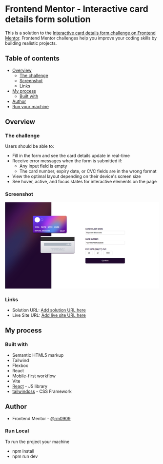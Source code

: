 # Frontend Mentor - Interactive card details form solution

This is a solution to the [Interactive card details form challenge on Frontend Mentor](https://www.frontendmentor.io/challenges/interactive-card-details-form-XpS8cKZDWw). Frontend Mentor challenges help you improve your coding skills by building realistic projects.

## Table of contents

- [Overview](#overview)
  - [The challenge](#the-challenge)
  - [Screenshot](#screenshot)
  - [Links](#links)
- [My process](#my-process)
  - [Built with](#built-with)
- [Author](#author)
- [Run your machine](#run-local)

## Overview

### The challenge

Users should be able to:

- Fill in the form and see the card details update in real-time
- Receive error messages when the form is submitted if:
  - Any input field is empty
  - The card number, expiry date, or CVC fields are in the wrong format
- View the optimal layout depending on their device's screen size
- See hover, active, and focus states for interactive elements on the page

### Screenshot

![](./screenshot.png)

### Links

- Solution URL: [Add solution URL here](https://www.frontendmentor.io/solutions/interactive-card-details-with-tailwindcss-and-react-MqQ8iCFotg)
- Live Site URL: [Add live site URL here](https://interactive-card-rm0909.netlify.app)

## My process

### Built with

- Semantic HTML5 markup
- Tailwind
- Flexbox
- React
- Mobile-first workflow
- Vite
- [React](https://reactjs.org/) - JS library
- [tailwindcss](https://tailwindcss.com/) - CSS Framework

## Author

- Frontend Mentor - [@rm0909](https://www.frontendmentor.io/profile/rm0909)

### Run Local

To run the project your machine

- npm install
- npm run dev
